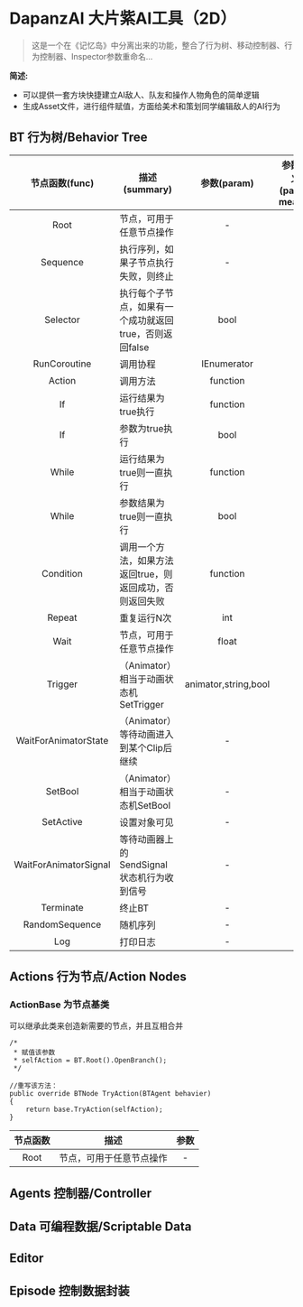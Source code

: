 # DapanzAI 大片紫AI工具（2D）

> 这是一个在《记忆岛》中分离出来的功能，整合了行为树、移动控制器、行为控制器、Inspector参数重命名...

**简述:**
  - 可以提供一套方块快捷建立AI敌人、队友和操作人物角色的简单逻辑
  - 生成Asset文件，进行组件赋值，方面给美术和策划同学编辑敌人的AI行为

## BT 行为树/Behavior Tree
| 节点函数(func) | 描述 (summary) | 参数(param) | 参数含义(param means) |
| :----: | ----------------------------- | :----------: |:----------: |
| Root |节点，可用于任意节点操作|	 -  |	 -  |
| Sequence |执行序列，如果子节点执行失败，则终止|	 -  |	 -  |
| Selector |执行每个子节点，如果有一个成功就返回true，否则返回false|	 bool  |	 -  |
| RunCoroutine |调用协程|	 IEnumerator  |	 -  |
| Action |调用方法|	 function  |	 -  |
| If |运行结果为true执行|	 function  |	 -  |
| If |参数为true执行|	 bool  |	 -  |
| While |运行结果为true则一直执行|	 function  |	 -  |
| While |参数结果为true则一直执行|	 bool  |	 -  |
| Condition |调用一个方法，如果方法返回true，则返回成功，否则返回失败|	 function  |	 -  |
| Repeat |重复运行N次|	 int  |	 -  |
| Wait |  	节点，可用于任意节点操作         |	 float  |	 -  |
| Trigger |（Animator）相当于动画状态机SetTrigger|	 animator,string,bool  |	 -  |
| WaitForAnimatorState |（Animator）等待动画进入到某个Clip后继续|	 -  |	 -  |
| SetBool |（Animator）相当于动画状态机SetBool|	 -  |	 -  |
| SetActive |设置对象可见|	 -  |	 -  |
| WaitForAnimatorSignal |等待动画器上的SendSignal状态机行为收到信号|	 -  |	 -  |
| Terminate | 终止BT|	 -  |	 -  |
| RandomSequence | 随机序列|	 -  |	 -  |
| Log |打印日志|	 -  |	 -  |


## Actions 行为节点/Action Nodes
### ActionBase 为节点基类
可以继承此类来创造新需要的节点，并且互相合并
```
/*
 * 赋值该参数
 * selfAction = BT.Root().OpenBranch();
 */
    
//重写该方法：
public override BTNode TryAction(BTAgent behavier)
{
    return base.TryAction(selfAction);
}
```
| 节点函数 | 描述                          | 参数 |
| :----: | ----------------------------- | :----------: |
| Root |  	节点，可用于任意节点操作         |	 -  |
## Agents 控制器/Controller

## Data 可编程数据/Scriptable Data

## Editor

## Episode 控制数据封装
